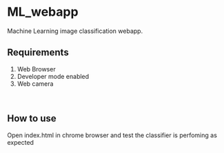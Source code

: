 # ML_webapp
Machine Learning image classification webapp.

## Requirements
1. Web Browser <br>
2. Developer mode enabled<br>
3. Web camera<br>
<br>

## How to use <br>
Open index.html in chrome browser and test the classifier is perfoming as expected <br>
